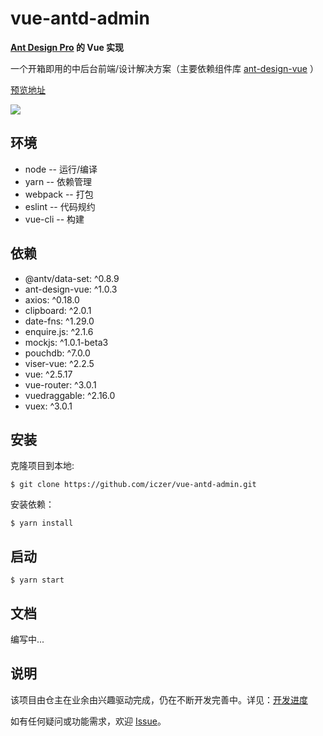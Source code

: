 # vue-antd-admin
**[Ant Design Pro](https://github.com/ant-design/ant-design-pro) 的 Vue 实现**

一个开箱即用的中后台前端/设计解决方案（主要依赖组件库 [ant-design-vue](https://github.com/vueComponent/ant-design-vue) ）

[预览地址](https://iczer.gitee.io/vue-antd-pro)

![](https://github.com/iczer/vue-antd-admin/blob/master/static/img/preview.jpg)
## 环境
* node -- 运行/编译
* yarn -- 依赖管理
* webpack -- 打包
* eslint -- 代码规约
* vue-cli -- 构建
## 依赖
* @antv/data-set: ^0.8.9
* ant-design-vue: ^1.0.3
* axios: ^0.18.0
* clipboard: ^2.0.1
* date-fns: ^1.29.0
* enquire.js: ^2.1.6
* mockjs: ^1.0.1-beta3
* pouchdb: ^7.0.0
* viser-vue: ^2.2.5
* vue: ^2.5.17
* vue-router: ^3.0.1
* vuedraggable: ^2.16.0
* vuex: ^3.0.1
## 安装
克隆项目到本地:
```
$ git clone https://github.com/iczer/vue-antd-admin.git
```
安装依赖：
```
$ yarn install
```
## 启动
```
$ yarn start
```
## 文档
编写中...
## 说明
该项目由仓主在业余由兴趣驱动完成，仍在不断开发完善中。详见：[开发进度](https://github.com/iczer/vue-antd-admin/projects/1)

如有任何疑问或功能需求，欢迎 [Issue](https://github.com/iczer/vue-antd-admin/issues)。
